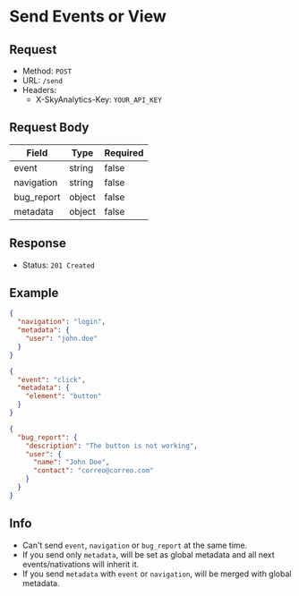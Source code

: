 # Send Events or View

## Request
- Method: `POST`
- URL: `/send`
- Headers:
  - X-SkyAnalytics-Key: `YOUR_API_KEY`

## Request Body
| Field | Type | Required |
| ----- | ---- | -------- |
| event | string | false |
| navigation | string | false |
| bug_report | object | false |
| metadata | object | false |

## Response
- Status: `201 Created`

## Example
```json
{
  "navigation": "login",
  "metadata": {
    "user": "john.doe"
  }
}
```

```json
{
  "event": "click",
  "metadata": {
    "element": "button"
  }
}
```

```json
{
  "bug_report": {
    "description": "The button is not working",
    "user": {
      "name": "John Doe",
      "contact": "correo@correo.com"
    }
  }
}
```

## Info
- Can't send `event`, `navigation` or `bug_report` at the same time.
- If you send only `metadata`, will be set as global metadata and all next events/nativations will inherit it.
- If you send `metadata` with `event` or `navigation`, will be merged with global metadata.
